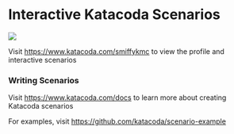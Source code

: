 # Interactive Katacoda Scenarios

[![](http://shields.katacoda.com/katacoda/smiffykmc/count.svg)](https://www.katacoda.com/smiffykmc "Get your profile on Katacoda.com")

Visit https://www.katacoda.com/smiffykmc to view the profile and interactive scenarios

### Writing Scenarios
Visit https://www.katacoda.com/docs to learn more about creating Katacoda scenarios

For examples, visit https://github.com/katacoda/scenario-example
